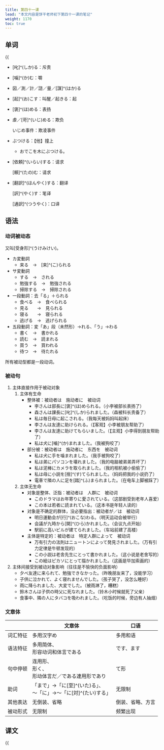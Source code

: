 ```yaml
---
title: 第四十一课
lead: "本文内容是饼干老师初下第四十一课的笔记"
weight: 1170
toc: true
---
```


## 单词

{{<audio src="https://tellyouwhat-static-1251995834.cos.ap-chongqing.myqcloud.com/audios/cs_danci/41第四十一课.mp3">}}

- [叱]^(しか)る：斥责

- [噛]^(か)む：嚼

- 図／測／計／諮／量／[謀]^(はか)る

- [起]^(お)こす：叫醒／起きる：起

- [褒]^(ほ)める：表扬

- 虐／[苛]^(いじ)める：欺负

  いじめ事件：欺凌事件

- ぶつける：【他】撞上

  - おでこを木にぶつける。

- [依頼]^(いらい)する：请求

  [頼]^(たの)む：请求

- [翻訳]^(ほんやく)する：翻译

  [訳]^(やく)す：笔译

  [通訳]^(つうやく)：口译

## 语法

### 动词被动态

又叫[受身形]^(うけみけい)。

- カ変動詞
  - 来る　→　[来]^(こ)られる
- サ変動詞
  - する　→　される
  - 勉強する　→　勉強される
  - 掃除する　→　掃除される
- 一段動詞：去「る」＋られる
  - 食べる　→　食べられる
  - 見る　　→　見られる
  - 寝る　　→　寝られる
  - 逃げる　→　逃げられる
- 五段動詞：変「あ」段（未然形）→れる、「う」→わる
  - 書く　→　書かれる
  - 読む　→　読まれる
  - 買う　→　買われる
  - 待つ　→　待たれる

所有被动型都是一段动词。

### 被动句

1. 主体直接作用于被动对象
   1. 主体有生命
      - 整体被：被动者は　施动者に　被动词
        - 李さんは部長に[褒]^(ほ)められる。（小李被部长表扬了）
        - 森さんは課長に[叱]^(しか)られました。（森被科长责备了）
        - 私は毎日母に起こされる。（我每天被妈妈叫起床）
        - 李さんは友達に助けられる。（【客观】小李被朋友帮助了）
        - 李さんは友達に助けてもらいました。（【主观】小李得到朋友帮助了）
        - 私は犬に[嚙]^(か)まれました。（我被狗咬了）
      - 部分被：被动者は　施动者に　东西を　被动词
        - 私は犬に手を噛まれました。（我手被狗咬了）
        - 私は弟にパソコンを壊れました。（我的电脑被弟弟弄坏了）
        - 私は泥棒にカメラを取られました。（我的相机被小偷偷了）
        - 私は母に小説を[捨]^(す)てられました。（妈妈把我的小说扔了）
        - 電車で隣の人に足を[踏]^(ふ)まられました。（在电车上脚被踩了）
   2. 主体无生命
      - 对象是整体、泛指：被动者は　人群に　被动词
        - このドラマはお年寄りに愛されている。（这部剧受到老年人喜爱）
        - この本は若者に読まれている。（这本书是年轻人读的）
      - 对象是不确定的群体，没必要指出：被动者が／は　被动词
        - 明日運動会が[行]^(おこな)わる。（明天运动会被举行）
        - 会議が九時から[開]^(ひら)かれました。（会议九点开始）
        - 駅前に高いビルが建てられました。（车站前建了高楼）
      - 主体是特定的：被动者は　特定人群によって　被动词
        - 万有引力の法則はニュートンによって発見されました。（万有引力定律是牛顿发现的）
        - この小説は老舎先生にとって書かれました。（这小说是老舍写的）
        - この絵はピカソにとって描かれました。（这画是毕加索画的）
2. 主体间接受到被动对象影响（往往是不愉快的负面影响）
   - 夕べ友達に来られて、勉強できなかった。（昨晚朋友来了，没能学习）
   - 子供に泣かれて、よく寝れませんでした。（孩子哭了，没怎么睡好）
   - 雨に降られました、大変でした。（被雨淋了，糟糕）
   - 鈴木さんは子供の時父に死なれました。（铃木小时候就死了父亲）
   - 食事中、隣の人にタバコを吸われました。（吃饭的时候，旁边有人抽烟）

### 文章体

|          | 文章体                                                       | 口语             |
| -------- | ------------------------------------------------------------ | ---------------- |
| 词汇特征 | 多用汉字め                                                   | 多用和语         |
| 语法特征 | 多用简体、<br />形容动词和体言である                         | です、ます       |
| 句中停顿 | 连用形、<br />形く、<br />形动体言だ／である連用形であり     | て形             |
| 助词     | 「まで」→「に[至]^(いた)る」、<br />～「に」→～「に[対]^(たい)する」 | 无限制           |
| 其他表达 | 无倒装、省略                                                 | 倒装、省略、方言 |
| 被动形式 | 无限制                                                       | 频繁出现         |

## 课文

{{<audio src="https://tellyouwhat-static-1251995834.cos.ap-chongqing.myqcloud.com/audios/cs_kewen/37-42课 新标日初级课文/Lesson41.mp3">}}
